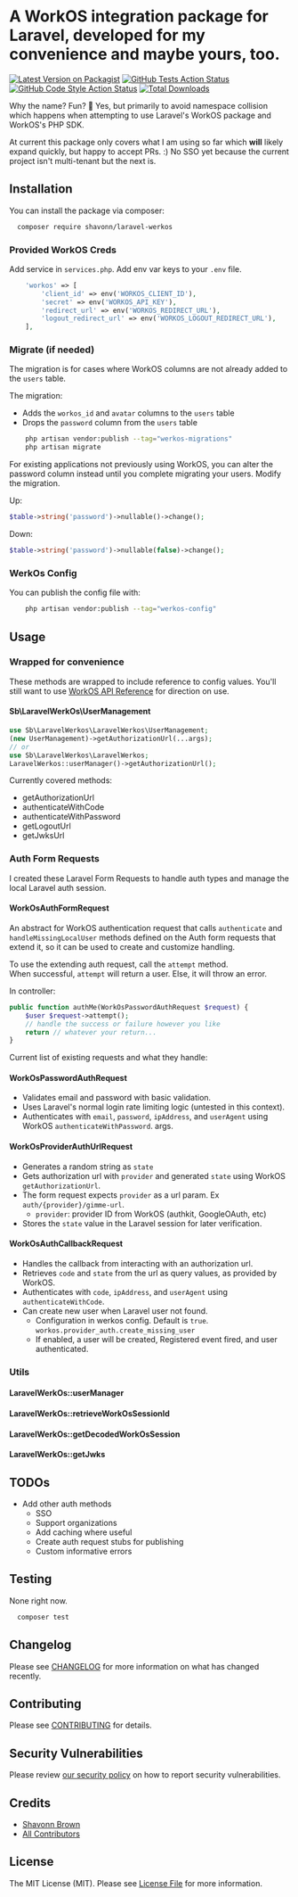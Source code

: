 # A WorkOS integration package for Laravel, developed for my convenience and maybe yours, too.

[![Latest Version on Packagist](https://img.shields.io/packagist/v/shavonn/laravel-werkos.svg?style=flat-square)](https://packagist.org/packages/shavonn/laravel-werkos)
[![GitHub Tests Action Status](https://img.shields.io/github/actions/workflow/status/shavonn/laravel-werkos/run-tests.yml?branch=main&label=tests&style=flat-square)](https://github.com/shavonn/laravel-werkos/actions?query=workflow%3Arun-tests+branch%3Amain)
[![GitHub Code Style Action Status](https://img.shields.io/github/actions/workflow/status/shavonn/laravel-werkos/fix-php-code-style-issues.yml?branch=main&label=code%20style&style=flat-square)](https://github.com/shavonn/laravel-werkos/actions?query=workflow%3A"Fix+PHP+code+style+issues"+branch%3Amain)
[![Total Downloads](https://img.shields.io/packagist/dt/shavonn/laravel-werkos.svg?style=flat-square)](https://packagist.org/packages/shavonn/laravel-werkos)

Why the name? Fun? 🎊 Yes, but primarily to avoid namespace collision which happens when attempting to use Laravel's
WorkOS package and WorkOS's PHP SDK.

At current this package only covers what I am using so far which **will** likely expand quickly, but happy to accept
PRs. :)
No SSO yet because the current project isn't multi-tenant but the next is.

## Installation

You can install the package via composer:

```bash
  composer require shavonn/laravel-werkos
```

### Provided WorkOS Creds

Add service in `services.php`. Add env var keys to your `.env` file.

```php
    'workos' => [
        'client_id' => env('WORKOS_CLIENT_ID'),
        'secret' => env('WORKOS_API_KEY'),
        'redirect_url' => env('WORKOS_REDIRECT_URL'),
        'logout_redirect_url' => env('WORKOS_LOGOUT_REDIRECT_URL'),
    ],
```

### Migrate (if needed)

The migration is for cases where WorkOS columns are not already added to the `users` table.

The migration:

- Adds the `workos_id` and `avatar` columns to the `users` table
- Drops the `password` column from the `users` table

```bash
    php artisan vendor:publish --tag="werkos-migrations"
    php artisan migrate
```

For existing applications not previously using WorkOS, you can alter the password column instead until you complete
migrating your users. Modify the migration.

Up:

```php
$table->string('password')->nullable()->change();
```

Down:

```php
$table->string('password')->nullable(false)->change();
````

### WerkOs Config

You can publish the config file with:

```bash
    php artisan vendor:publish --tag="werkos-config"
```

## Usage

### Wrapped for convenience

These methods are wrapped to include reference to config values. You'll still want to
use [WorkOS API Reference](https://workos.com/docs/reference) for direction on use.

#### Sb\LaravelWerkOs\UserManagement

```php
use Sb\LaravelWerkos\LaravelWerkos\UserManagement;
(new UserManagement)->getAuthorizationUrl(...args);
// or
use Sb\LaravelWerkos\LaravelWerkos;
LaravelWerkos::userManager()->getAuthorizationUrl();
```

Currently covered methods:

- getAuthorizationUrl
- authenticateWithCode
- authenticateWithPassword
- getLogoutUrl
- getJwksUrl

### Auth Form Requests

I created these Laravel Form Requests to handle auth types and manage the local Laravel auth session.

#### WorkOsAuthFormRequest

An abstract for WorkOS authentication request that calls `authenticate` and `handleMissingLocalUser` methods defined on
the Auth form requests that extend it, so it can be used to create and customize handling.

To use the extending auth request, call the `attempt` method.  
When successful, `attempt` will return a user. Else, it will throw an error.

In controller:

```php
public function authMe(WorkOsPasswordAuthRequest $request) {
    $user $request->attempt();
    // handle the success or failure however you like
    return // whatever your return...
}
```

Current list of existing requests and what they handle:

#### WorkOsPasswordAuthRequest

- Validates email and password with basic validation.
- Uses Laravel's normal login rate limiting logic (untested in this context).
- Authenticates with `email`, `password`, `ipAddress`, and `userAgent` using WorkOS `authenticateWithPassword`.
  args.

#### WorkOsProviderAuthUrlRequest

- Generates a random string as `state`
- Gets authorization url with `provider` and generated `state` using WorkOS `getAuthorizationUrl`.
- The form request expects `provider` as a url param. Ex `auth/{provider}/gimme-url`.
    - `provider`: provider ID from WorkOS (authkit, GoogleOAuth, etc)
- Stores the `state` value in the Laravel session for later verification.

#### WorkOsAuthCallbackRequest

- Handles the callback from interacting with an authorization url.
- Retrieves `code` and `state` from the url as query values, as provided by WorkOS.
- Authenticates with `code`, `ipAddress`, and `userAgent` using `authenticateWithCode`.
- Can create new user when Laravel user not found.
    - Configuration in werkos config. Default is `true`. `workos.provider_auth.create_missing_user`
    - If enabled, a user will be created, Registered event fired, and user authenticated.

### Utils

#### LaravelWerkOs::userManager

#### LaravelWerkOs::retrieveWorkOsSessionId

#### LaravelWerkOs::getDecodedWorkOsSession

#### LaravelWerkOs::getJwks

## TODOs

- Add other auth methods
    - SSO
    - Support organizations
    - Add caching where useful
    - Create auth request stubs for publishing
    - Custom informative errors

## Testing

None right now.

```bash
  composer test
```

## Changelog

Please see [CHANGELOG](CHANGELOG.md) for more information on what has changed recently.

## Contributing

Please see [CONTRIBUTING](CONTRIBUTING.md) for details.

## Security Vulnerabilities

Please review [our security policy](../../security/policy) on how to report security vulnerabilities.

## Credits

- [Shavonn Brown](https://github.com/shavonn)
- [All Contributors](../../contributors)

## License

The MIT License (MIT). Please see [License File](LICENSE.md) for more information.
